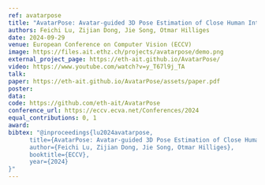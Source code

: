 ```yaml
---
ref: avatarpose
title: "AvatarPose: Avatar-guided 3D Pose Estimation of Close Human Interaction from Sparse Multi-view Videos"
authors: Feichi Lu, Zijian Dong, Jie Song, Otmar Hilliges
date: 2024-09-29
venue: European Conference on Computer Vision (ECCV)
image: https://files.ait.ethz.ch/projects/avatarpose/demo.png
external_project_page: https://eth-ait.github.io/AvatarPose/
video: https://www.youtube.com/watch?v=y_T67l9j_TA
talk: 
paper: https://eth-ait.github.io/AvatarPose/assets/paper.pdf
poster: 
data: 
code: https://github.com/eth-ait/AvatarPose
conference_url: https://eccv.ecva.net/Conferences/2024
equal_contributions: 0, 1
award: 
bibtex: "@inproceedings{lu2024avatarpose,
      title={AvatarPose: Avatar-guided 3D Pose Estimation of Close Human Interaction from Sparse Multi-view Videos},
      author={Feichi Lu, Zijian Dong, Jie Song, Otmar Hilliges},
      booktitle={ECCV},
      year={2024}
}" 
---
```

